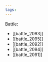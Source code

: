 ```yaml
---
tags:
---
```

Battle:
- [[battle_2093]]
- [[battle_2095]]
- [[battle_2092]]
- [[battle_2094]]
- [[battle_2091]]
